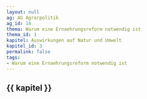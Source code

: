 ```yaml
---
layout: null
ag: AG Agrarpolitik
ag_id: 14
thema: Warum eine Ernaehrungsreform notwendig ist
thema_id: 1
kapitel: Auswirkungen auf Natur und Umwelt
kapitel_id: 3
permalink: false
tags:
- Warum eine Ernaehrungsreform notwendig ist
---
```


## {{ kapitel }}
